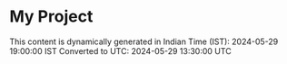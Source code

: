 # My Project

This content is dynamically generated in Indian Time (IST): 2024-05-29 19:00:00 IST
Converted to UTC: 2024-05-29 13:30:00 UTC
